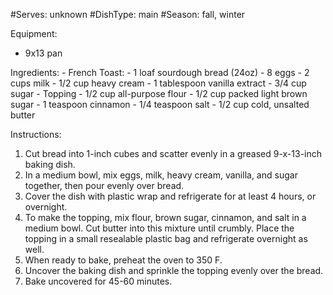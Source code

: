 #Serves: unknown
#DishType: main
#Season: fall, winter

Equipment:
- 9x13 pan

Ingredients:
    - French Toast:
        - 1 loaf sourdough bread (24oz)
        - 8 eggs
        - 2 cups milk
        - 1/2 cup heavy cream
        - 1 tablespoon vanilla extract
        - 3/4 cup sugar
    - Topping
        - 1/2 cup all-purpose flour
        - 1/2 cup packed light brown sugar
        - 1 teaspoon cinnamon
        - 1/4 teaspoon salt
        - 1/2 cup cold, unsalted butter

Instructions:
1. Cut bread into 1-inch cubes and scatter evenly in a greased 9-x-13-inch baking dish.
2. In a medium bowl, mix eggs, milk, heavy cream, vanilla, and sugar together, then pour evenly
over bread.
3. Cover the dish with plastic wrap and refrigerate for at least 4 hours, or overnight.
4. To make the topping, mix flour, brown sugar, cinnamon, and salt in a medium bowl. Cut butter
into this mixture until crumbly. Place the topping in a small resealable plastic bag and
refrigerate overnight as well.
5. When ready to bake, preheat the oven to 350 F.
6. Uncover the baking dish and sprinkle the topping evenly over the bread.
7. Bake uncovered for 45-60 minutes.
